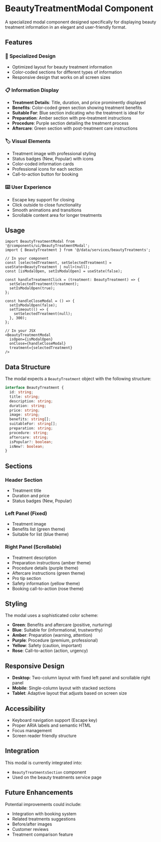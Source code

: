 # BeautyTreatmentModal Component

A specialized modal component designed specifically for displaying beauty treatment information in an elegant and user-friendly format.

## Features

### 🎨 **Specialized Design**
- Optimized layout for beauty treatment information
- Color-coded sections for different types of information
- Responsive design that works on all screen sizes

### 📋 **Information Display**
- **Treatment Details**: Title, duration, and price prominently displayed
- **Benefits**: Color-coded green section showing treatment benefits
- **Suitable For**: Blue section indicating who the treatment is ideal for
- **Preparation**: Amber section with pre-treatment instructions
- **Procedure**: Purple section detailing the treatment process
- **Aftercare**: Green section with post-treatment care instructions

### 🏷️ **Visual Elements**
- Treatment image with professional styling
- Status badges (New, Popular) with icons
- Color-coded information cards
- Professional icons for each section
- Call-to-action button for booking

### ⌨️ **User Experience**
- Escape key support for closing
- Click outside to close functionality
- Smooth animations and transitions
- Scrollable content area for longer treatments

## Usage

```tsx
import BeautyTreatmentModal from '@/components/ui/BeautyTreatmentModal';
import { BeautyTreatment } from '@/data/services/beautyTreatments';

// In your component
const [selectedTreatment, setSelectedTreatment] = useState<BeautyTreatment | null>(null);
const [isModalOpen, setIsModalOpen] = useState(false);

const handleTreatmentClick = (treatment: BeautyTreatment) => {
  setSelectedTreatment(treatment);
  setIsModalOpen(true);
};

const handleCloseModal = () => {
  setIsModalOpen(false);
  setTimeout(() => {
    setSelectedTreatment(null);
  }, 300);
};

// In your JSX
<BeautyTreatmentModal
  isOpen={isModalOpen}
  onClose={handleCloseModal}
  treatment={selectedTreatment}
/>
```

## Data Structure

The modal expects a `BeautyTreatment` object with the following structure:

```typescript
interface BeautyTreatment {
  id: string;
  title: string;
  description: string;
  duration: string;
  price: string;
  image: string;
  benefits: string[];
  suitableFor: string[];
  preparation: string;
  procedure: string;
  aftercare: string;
  isPopular?: boolean;
  isNew?: boolean;
}
```

## Sections

### Header Section
- Treatment title
- Duration and price
- Status badges (New, Popular)

### Left Panel (Fixed)
- Treatment image
- Benefits list (green theme)
- Suitable for list (blue theme)

### Right Panel (Scrollable)
- Treatment description
- Preparation instructions (amber theme)
- Procedure details (purple theme)
- Aftercare instructions (green theme)
- Pro tip section
- Safety information (yellow theme)
- Booking call-to-action (rose theme)

## Styling

The modal uses a sophisticated color scheme:
- **Green**: Benefits and aftercare (positive, nurturing)
- **Blue**: Suitable for (informational, trustworthy)
- **Amber**: Preparation (warning, attention)
- **Purple**: Procedure (premium, professional)
- **Yellow**: Safety (caution, important)
- **Rose**: Call-to-action (action, urgency)

## Responsive Design

- **Desktop**: Two-column layout with fixed left panel and scrollable right panel
- **Mobile**: Single-column layout with stacked sections
- **Tablet**: Adaptive layout that adjusts based on screen size

## Accessibility

- Keyboard navigation support (Escape key)
- Proper ARIA labels and semantic HTML
- Focus management
- Screen reader friendly structure

## Integration

This modal is currently integrated into:
- `BeautyTreatmentsSection` component
- Used on the beauty treatments service page

## Future Enhancements

Potential improvements could include:
- Integration with booking system
- Related treatments suggestions
- Before/after images
- Customer reviews
- Treatment comparison feature 